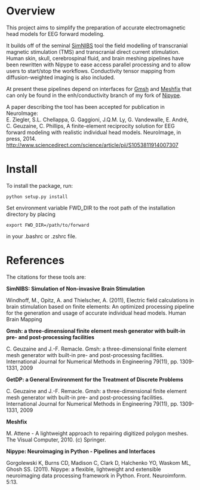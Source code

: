 # Overview

This project aims to simplify the preparation of accurate electromagnetic head models for EEG forward modeling.

It builds off of the seminal [SimNIBS](http://simnibs.org/) tool the field modelling of transcranial magnetic stimulation (TMS) and transcranial direct current stimulation. Human skin, skull, cerebrospinal fluid, and brain meshing pipelines have been rewritten with Nipype to ease access parallel processing and to allow users to start/stop the workflows. Conductivity tensor mapping from diffusion-weighted imaging is also included.

At present these pipelines depend on interfaces for [Gmsh](http://geuz.org/gmsh/) and [Meshfix](https://code.google.com/p/meshfix/) that can only be found in the enh/conductivity branch of my fork of [Nipype](https://github.com/swederik/nipype). 

A paper describing the tool has been accepted for publication in NeuroImage:  
E. Ziegler, S.L. Chellappa, G. Gaggioni, J.Q.M. Ly, G. Vandewalle, E. André, C. Geuzaine, C. Phillips, A finite-element reciprocity solution for EEG forward modeling with realistic individual head models. NeuroImage, in press, 2014.  
http://www.sciencedirect.com/science/article/pii/S1053811914007307

# Install

To install the package, run:

    python setup.py install

Set environment variable FWD_DIR to the root path of the installation directory by placing

    export FWD_DIR=/path/to/forward

in your .bashrc or .zshrc file.
# References
The citations for these tools are:

**SimNIBS: Simulation of Non-invasive Brain Stimulation**

Windhoff, M., Opitz, A. and Thielscher, A. (2011), Electric field calculations in brain stimulation based on finite elements: An optimized processing pipeline for the generation and usage of accurate individual head models. Human Brain Mapping

**Gmsh: a three-dimensional finite element mesh generator with built-in pre- and post-processing facilities**

C. Geuzaine and J.-F. Remacle. Gmsh: a three-dimensional finite element mesh generator with built-in pre- and post-processing facilities. International Journal for Numerical Methods in Engineering 79(11), pp. 1309-1331, 2009

**GetDP: a General Environment for the Treatment of Discrete Problems**

C. Geuzaine and J.-F. Remacle. Gmsh: a three-dimensional finite element mesh generator with built-in pre- and post-processing facilities. International Journal for Numerical Methods in Engineering 79(11), pp. 1309-1331, 2009

**Meshfix**

M. Attene - A lightweight approach to repairing digitized polygon meshes.
The Visual Computer, 2010. (c) Springer.

**Nipype: Neuroimaging in Python - Pipelines and Interfaces**

Gorgolewski K, Burns CD, Madison C, Clark D, Halchenko YO, Waskom ML, Ghosh SS. (2011). Nipype: a flexible, lightweight and extensible neuroimaging data processing framework in Python. Front. Neuroimform. 5:13.
